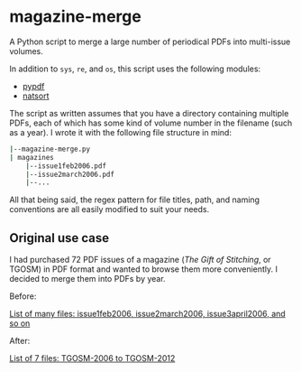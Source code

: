 # magazine-merge

A Python script to merge a large number of periodical PDFs into multi-issue volumes.

In addition to `sys`, `re`, and `os`, this script uses the following modules:

* [pypdf](https://pypi.org/project/pypdf/)
* [natsort](https://pypi.org/project/natsort/)

The script as written assumes that you have a directory containing multiple PDFs, each of which has some kind of volume number in the filename (such as a year). I wrote it with the following file structure in mind:

```bash
|--magazine-merge.py
| magazines
    |--issue1feb2006.pdf
    |--issue2march2006.pdf
    |--...
```

All that being said, the regex pattern for file titles, path, and naming conventions are all easily modified to suit your needs.

## Original use case

I had purchased 72 PDF issues of a magazine (*The Gift of Stitching*, or TGOSM) in PDF format and wanted to browse them more conveniently. I decided to merge them into PDFs by year.

Before:

[List of many files: issue1feb2006, issue2march2006, issue3april2006, and so on](img/01-before.png)

After:

[List of 7 files: TGOSM-2006 to TGOSM-2012](img/02-after.png)
